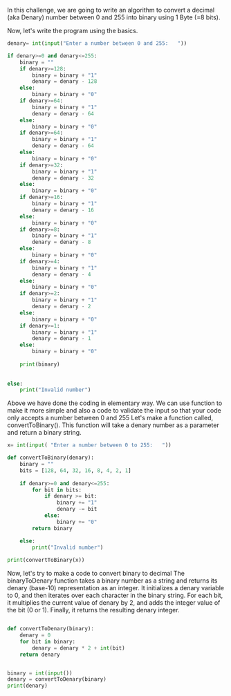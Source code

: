 
In this challenge, we are going to write an algorithm to convert a decimal (aka Denary) number between 0 and 255 into binary using 1 Byte (=8 bits).

Now, let's write the program using the basics.
```python
denary= int(input("Enter a number between 0 and 255:   "))

if denary>=0 and denary<=255:
    binary = ""
    if denary>=128:
        binary = binary + "1"
        denary = denary - 128
    else:
        binary = binary + "0"
    if denary>=64:
        binary = binary + "1"
        denary = denary - 64
    else:
        binary = binary + "0"
    if denary>=64:
        binary = binary + "1"
        denary = denary - 64
    else:
        binary = binary + "0"
    if denary>=32:
        binary = binary + "1"
        denary = denary - 32
    else:
        binary = binary + "0"
    if denary>=16:
        binary = binary + "1"
        denary = denary - 16
    else:
        binary = binary + "0"
    if denary>=8:
        binary = binary + "1"
        denary = denary - 8
    else:
        binary = binary + "0"
    if denary>=4:
        binary = binary + "1"
        denary = denary - 4
    else:
        binary = binary + "0"
    if denary>=2:
        binary = binary + "1"
        denary = denary - 2
    else:
        binary = binary + "0"
    if denary>=1:
        binary = binary + "1"
        denary = denary - 1
    else:
        binary = binary + "0"
    
    print(binary)
    
    
else:
    print("Invalid number")
```

Above we have done the coding in elementary way. We can use function to make it more simple and also a code to validate the input so that your code only accepts a number between 0 and 255
Let's make a function called, convertToBinary(). This function will take a denary number as a parameter and return a binary string. ​




```python
x= int(input( "Enter a number between 0 to 255:   "))

def convertToBinary(denary):
    binary = ""
    bits = [128, 64, 32, 16, 8, 4, 2, 1]
    
    if denary>=0 and denary<=255:
        for bit in bits:
            if denary >= bit:
                binary += "1"
                denary -= bit
            else:
                binary += "0"
        return binary

    else:
        print("Invalid number")
        
print(convertToBinary(x))
```
Now, let's try to make a code to convert binary to decimal
The binaryToDenary function takes a binary number as a string and returns its denary (base-10) representation as an integer. It initializes a denary variable to 0, and then iterates over each character in the binary string. For each bit, it multiplies the current value of denary by 2, and adds the integer value of the bit (0 or 1). Finally, it returns the resulting denary integer.
```python

def convertToDenary(binary):
    denary = 0
    for bit in binary:
        denary = denary * 2 + int(bit)
    return denary


binary = int(input())
denary = convertToDenary(binary)
print(denary) 
```
